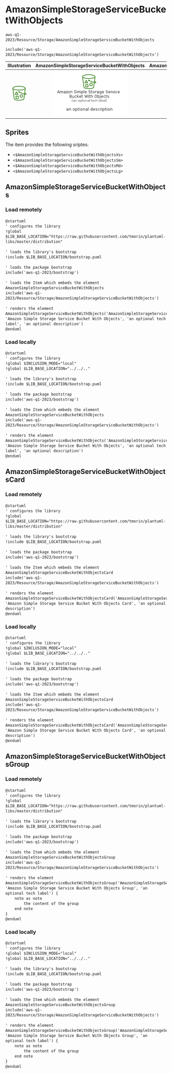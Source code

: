 # AmazonSimpleStorageServiceBucketWithObjects


```text
aws-q1-2023/Resource/Storage/AmazonSimpleStorageServiceBucketWithObjects
```

```text
include('aws-q1-2023/Resource/Storage/AmazonSimpleStorageServiceBucketWithObjects')
```



| Illustration | AmazonSimpleStorageServiceBucketWithObjects | AmazonSimpleStorageServiceBucketWithObjectsCard | AmazonSimpleStorageServiceBucketWithObjectsGroup |
| :---: | :---: | :---: | :---: |
| ![illustration for Illustration](../../../aws-q1-2023/Resource/Storage/AmazonSimpleStorageServiceBucketWithObjects.png) | ![illustration for AmazonSimpleStorageServiceBucketWithObjects](../../../aws-q1-2023/Resource/Storage/AmazonSimpleStorageServiceBucketWithObjects.Local.png) | ![illustration for AmazonSimpleStorageServiceBucketWithObjectsCard](../../../aws-q1-2023/Resource/Storage/AmazonSimpleStorageServiceBucketWithObjectsCard.Local.png) | ![illustration for AmazonSimpleStorageServiceBucketWithObjectsGroup](../../../aws-q1-2023/Resource/Storage/AmazonSimpleStorageServiceBucketWithObjectsGroup.Local.png) |



## Sprites
The item provides the following sriptes:

- `<$AmazonSimpleStorageServiceBucketWithObjectsXs>`
- `<$AmazonSimpleStorageServiceBucketWithObjectsSm>`
- `<$AmazonSimpleStorageServiceBucketWithObjectsMd>`
- `<$AmazonSimpleStorageServiceBucketWithObjectsLg>`





## AmazonSimpleStorageServiceBucketWithObjects

### Load remotely
```plantuml
@startuml
' configures the library
!global $LIB_BASE_LOCATION="https://raw.githubusercontent.com/tmorin/plantuml-libs/master/distribution"

' loads the library's bootstrap
!include $LIB_BASE_LOCATION/bootstrap.puml

' loads the package bootstrap
include('aws-q1-2023/bootstrap')

' loads the Item which embeds the element AmazonSimpleStorageServiceBucketWithObjects
include('aws-q1-2023/Resource/Storage/AmazonSimpleStorageServiceBucketWithObjects')

' renders the element
AmazonSimpleStorageServiceBucketWithObjects('AmazonSimpleStorageServiceBucketWithObjects', 'Amazon Simple Storage Service Bucket With Objects', 'an optional tech label', 'an optional description')
@enduml
```

### Load locally
```plantuml
@startuml
' configures the library
!global $INCLUSION_MODE="local"
!global $LIB_BASE_LOCATION="../../.."

' loads the library's bootstrap
!include $LIB_BASE_LOCATION/bootstrap.puml

' loads the package bootstrap
include('aws-q1-2023/bootstrap')

' loads the Item which embeds the element AmazonSimpleStorageServiceBucketWithObjects
include('aws-q1-2023/Resource/Storage/AmazonSimpleStorageServiceBucketWithObjects')

' renders the element
AmazonSimpleStorageServiceBucketWithObjects('AmazonSimpleStorageServiceBucketWithObjects', 'Amazon Simple Storage Service Bucket With Objects', 'an optional tech label', 'an optional description')
@enduml
```

## AmazonSimpleStorageServiceBucketWithObjectsCard

### Load remotely
```plantuml
@startuml
' configures the library
!global $LIB_BASE_LOCATION="https://raw.githubusercontent.com/tmorin/plantuml-libs/master/distribution"

' loads the library's bootstrap
!include $LIB_BASE_LOCATION/bootstrap.puml

' loads the package bootstrap
include('aws-q1-2023/bootstrap')

' loads the Item which embeds the element AmazonSimpleStorageServiceBucketWithObjectsCard
include('aws-q1-2023/Resource/Storage/AmazonSimpleStorageServiceBucketWithObjects')

' renders the element
AmazonSimpleStorageServiceBucketWithObjectsCard('AmazonSimpleStorageServiceBucketWithObjectsCard', 'Amazon Simple Storage Service Bucket With Objects Card', 'an optional description')
@enduml
```

### Load locally
```plantuml
@startuml
' configures the library
!global $INCLUSION_MODE="local"
!global $LIB_BASE_LOCATION="../../.."

' loads the library's bootstrap
!include $LIB_BASE_LOCATION/bootstrap.puml

' loads the package bootstrap
include('aws-q1-2023/bootstrap')

' loads the Item which embeds the element AmazonSimpleStorageServiceBucketWithObjectsCard
include('aws-q1-2023/Resource/Storage/AmazonSimpleStorageServiceBucketWithObjects')

' renders the element
AmazonSimpleStorageServiceBucketWithObjectsCard('AmazonSimpleStorageServiceBucketWithObjectsCard', 'Amazon Simple Storage Service Bucket With Objects Card', 'an optional description')
@enduml
```

## AmazonSimpleStorageServiceBucketWithObjectsGroup

### Load remotely
```plantuml
@startuml
' configures the library
!global $LIB_BASE_LOCATION="https://raw.githubusercontent.com/tmorin/plantuml-libs/master/distribution"

' loads the library's bootstrap
!include $LIB_BASE_LOCATION/bootstrap.puml

' loads the package bootstrap
include('aws-q1-2023/bootstrap')

' loads the Item which embeds the element AmazonSimpleStorageServiceBucketWithObjectsGroup
include('aws-q1-2023/Resource/Storage/AmazonSimpleStorageServiceBucketWithObjects')

' renders the element
AmazonSimpleStorageServiceBucketWithObjectsGroup('AmazonSimpleStorageServiceBucketWithObjectsGroup', 'Amazon Simple Storage Service Bucket With Objects Group', 'an optional tech label') {
    note as note
        the content of the group
    end note
}
@enduml
```

### Load locally
```plantuml
@startuml
' configures the library
!global $INCLUSION_MODE="local"
!global $LIB_BASE_LOCATION="../../.."

' loads the library's bootstrap
!include $LIB_BASE_LOCATION/bootstrap.puml

' loads the package bootstrap
include('aws-q1-2023/bootstrap')

' loads the Item which embeds the element AmazonSimpleStorageServiceBucketWithObjectsGroup
include('aws-q1-2023/Resource/Storage/AmazonSimpleStorageServiceBucketWithObjects')

' renders the element
AmazonSimpleStorageServiceBucketWithObjectsGroup('AmazonSimpleStorageServiceBucketWithObjectsGroup', 'Amazon Simple Storage Service Bucket With Objects Group', 'an optional tech label') {
    note as note
        the content of the group
    end note
}
@enduml
```

